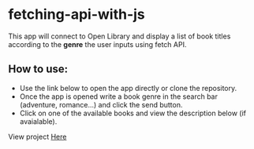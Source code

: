 # fetching-api-with-js
This app will connect to Open Library and display a list of book titles according to the **genre** the user inputs using fetch API.

## How to use:
- Use the link below to open the app directly or clone the repository.
- Once the app is opened write a book genre in the search bar (adventure, romance...) and click the send button.
- Click on one of the available books and view the description below (if avaialable).



View project [Here](https://fetch-api-js-7092b.firebaseapp.com/)
